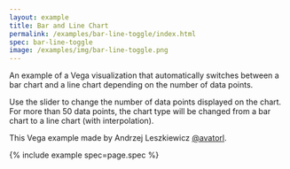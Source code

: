 ```yaml
---
layout: example
title: Bar and Line Chart
permalink: /examples/bar-line-toggle/index.html
spec: bar-line-toggle
image: /examples/img/bar-line-toggle.png
---
```


An example of a Vega visualization that automatically switches between a bar chart and a line chart depending on the number of data points.

Use the slider to change the number of data points displayed on the chart. For more than 50 data points, the chart type will be changed from a bar chart to a line chart (with interpolation).

This Vega example made by Andrzej Leszkiewicz [@avatorl](https://github.com/avatorl).

{% include example spec=page.spec %}
